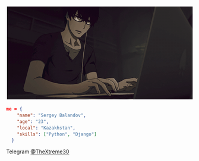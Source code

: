 <p align="center">
  <img src="https://github.com/TheXtreme30/TheXtreme30/blob/main/nine.gif" />
</p> 

```json
me = {
    "name": "Sergey Balandov",
    "age": "23",
    "local": "Kazakhstan",
    "skills": ["Python", "Django"]
  }
```

Telegram [@TheXtreme30](https://t.me/TheXtreme30)
